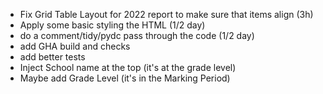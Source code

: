 
- Fix Grid Table Layout for 2022 report to make  sure that items align  (3h)
- Apply some basic  styling the HTML (1/2 day)
- do a comment/tidy/pydc  pass through the code  (1/2  day)
- add GHA build and checks
-  add better tests
- Inject School name at the top (it's at the grade level)
- Maybe add Grade Level  (it's  in the Marking Period)